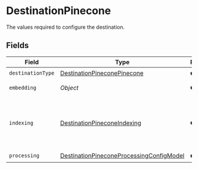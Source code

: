 # DestinationPinecone

The values required to configure the destination.


## Fields

| Field                                                                                                       | Type                                                                                                        | Required                                                                                                    | Description                                                                                                 |
| ----------------------------------------------------------------------------------------------------------- | ----------------------------------------------------------------------------------------------------------- | ----------------------------------------------------------------------------------------------------------- | ----------------------------------------------------------------------------------------------------------- |
| `destinationType`                                                                                           | [DestinationPineconePinecone](../../models/shared/DestinationPineconePinecone.md)                           | :heavy_check_mark:                                                                                          | N/A                                                                                                         |
| `embedding`                                                                                                 | *Object*                                                                                                    | :heavy_check_mark:                                                                                          | Embedding configuration                                                                                     |
| `indexing`                                                                                                  | [DestinationPineconeIndexing](../../models/shared/DestinationPineconeIndexing.md)                           | :heavy_check_mark:                                                                                          | Pinecone is a popular vector store that can be used to store and retrieve embeddings.                       |
| `processing`                                                                                                | [DestinationPineconeProcessingConfigModel](../../models/shared/DestinationPineconeProcessingConfigModel.md) | :heavy_check_mark:                                                                                          | N/A                                                                                                         |